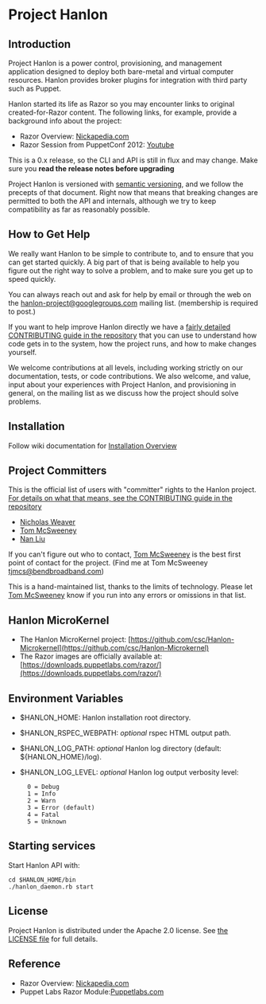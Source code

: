 # Project Hanlon

## Introduction

Project Hanlon is a power control, provisioning, and management application
designed to deploy both bare-metal and virtual computer resources. Hanlon
provides broker plugins for integration with third party such as Puppet.

Hanlon started its life as Razor so you may encounter links to original created-for-Razor content.  The following links, for example, provide a background info about the project:

* Razor Overview: [Nickapedia.com](http://nickapedia.com/2012/05/21/lex-parsimoniae-cloud-provisioning-with-a-razor)
* Razor Session from PuppetConf 2012: [Youtube](http://www.youtube.com/watch?v=cR1bOg0IU5U)

This is a 0.x release, so the CLI and API is still in flux and may
change. Make sure you __read the release notes before upgrading__

Project Hanlon is versioned with [semantic versioning][semver], and we follow
the precepts of that document.  Right now that means that breaking changes are
permitted to both the API and internals, although we try to keep compatibility
as far as reasonably possible.


## How to Get Help

We really want Hanlon to be simple to contribute to, and to ensure that you can
get started quickly.  A big part of that is being available to help you figure
out the right way to solve a problem, and to make sure you get up to
speed quickly.

You can always reach out and ask for help by email or through the web on the [hanlon-project@googlegroups.com][hanlon-project]
  mailing list.  (membership is required to post.)  
  
If you want to help improve Hanlon directly we have a
[fairly detailed CONTRIBUTING guide in the repository][contrib] that you can
use to understand how code gets in to the system, how the project runs, and
how to make changes yourself.

We welcome contributions at all levels, including working strictly on our
documentation, tests, or code contributions.  We also welcome, and value,
input about your experiences with Project Hanlon, and provisioning in general,
on the mailing list as we discuss how the project should solve problems.


## Installation  

Follow wiki documentation for [Installation Overview](https://github.com/csc/Hanlon/wiki/Installation-%28Overview%29)


## Project Committers

This is the official list of users with "committer" rights to the
Hanlon project.  [For details on what that means, see the CONTRIBUTING
guide in the repository][contrib]

* [Nicholas Weaver](https://github.com/lynxbat)
* [Tom McSweeney](https://github.com/tjmcs)
* [Nan Liu](https://github.com/nanliu)

If you can't figure out who to contact,
[Tom McSweeney](https://github.com/tjmcs) is the best first point of
contact for the project.  (Find me at Tom McSweeney <tjmcs@bendbroadband.com>)

This is a hand-maintained list, thanks to the limits of technology.
Please let [Tom McSweeney](https://github.com/tjmcs) know if you run
into any errors or omissions in that list.


## Hanlon MicroKernel
* The Hanlon MicroKernel project:
[https://github.com/csc/Hanlon-Microkernel](https://github.com/csc/Hanlon-Microkernel)
* The Razor images are officially available at:
[https://downloads.puppetlabs.com/razor/](https://downloads.puppetlabs.com/razor/)

## Environment Variables
* $HANLON\_HOME: Hanlon installation root directory.
* $HANLON\_RSPEC\_WEBPATH: _optional_ rspec HTML output path.
* $HANLON\_LOG\_PATH: _optional_ Hanlon log directory (default: ${HANLON_HOME}/log).
* $HANLON\_LOG\_LEVEL: _optional_ Hanlon log output verbosity level:

        0 = Debug
        1 = Info
        2 = Warn
        3 = Error (default)
        4 = Fatal
        5 = Unknown

## Starting services

Start Hanlon API with:

    cd $HANLON_HOME/bin
    ./hanlon_daemon.rb start

## License

Project Hanlon is distributed under the Apache 2.0 license.
See [the LICENSE file][license] for full details.

## Reference

* Razor Overview: [Nickapedia.com](http://nickapedia.com/2012/05/21/lex-parsimoniae-cloud-provisioning-with-a-razor)
* Puppet Labs Razor Module:[Puppetlabs.com](http://puppetlabs.com/blog/introducing-razor-a-next-generation-provisioning-solution/)


[hanlon-project]: https://groups.google.com/d/forum/hanlon-project
[freenode]:     http://freenode.net/
[contrib]:      https://github.com/csc/Hanlon/blob/master/CONTRIBUTING.md
[license]:      https://github.com/csc/Hanlon/blob/master/LICENSE
[semver]:       http://semver.org/
